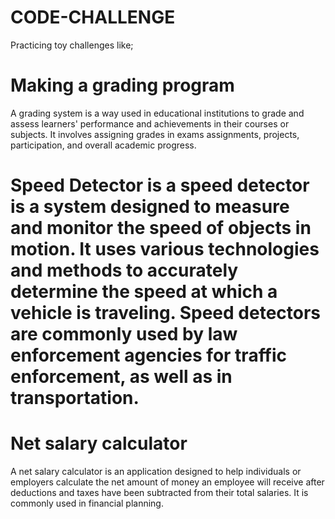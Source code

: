 # CODE-CHALLENGE
Practicing  toy challenges like;

# Making a grading program
A grading system is a way used in educational institutions to grade and assess learners' performance and achievements in their courses or subjects. It  involves assigning grades in exams assignments, projects, participation, and overall academic progress.

# Speed Detector is a speed detector is a system designed to measure and monitor the speed of  objects in motion. It uses various technologies and methods to accurately determine the speed at which a vehicle is traveling. Speed detectors are commonly used by law enforcement agencies for traffic enforcement, as well as in transportation.

# Net salary calculator
A net salary calculator is an application designed to help individuals or employers calculate the net amount of money an employee will receive after deductions and taxes have been subtracted from their total salaries. It is commonly used in financial planning.
